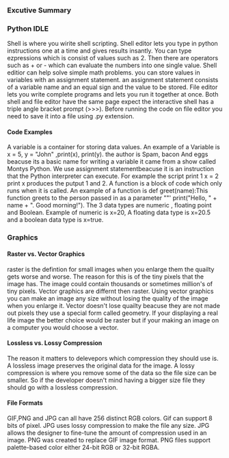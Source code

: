 ### Excutive Summary


### Python IDLE
Shell is where you wirite shell scripting. Shell editor lets you type in python instructions one at a time and gives results insantly. You can type ezpressions which is consist of values such as 2. Then there are operators such as + or - which can evaluate the numbers into one single value. Shell editior can help solve simple math problems. you can store values in variables with an assignment statement. an assignment statement consists of a variable name and an equal sign and the value to be stored. File editor lets you write complete programs and lets you run it together at once. Both shell and file editor have the same page expect the interactive shell has a triple angle bracket prompt (>>>). Before running the code on file editor you need to save it into a file using .py extension.
#### Code Examples
A variable is a container for storing data values. An example of a Variable is x = 5, y = "John" ,print(x), print(y). the author is Spam, bacon And eggs beacuse its a basic name for writing a variable it came from a show called Montys Python. We use assignment statementbeacuse it is an instruction that the Python interpreter can execute. For example the script print 1 x = 2 print x produces the putput 1 and 2. A function is a block of code which only runs when it is called. An example of a function is def greet(name):This function greets to the person passed in as a parameter ""'  print("Hello, " + name + ". Good morning!"). The 3 data types are numeric , floating point and Boolean. Example of numeric is x=20, A floating data type is x=20.5 and a boolean data type is x=true.
### Graphics

#### Raster vs. Vector Graphics
raster is the defintion for small images when you enlarge them the quailty gets worse and worse. The reason for this is of the tiny pixels that the image has. The image could contain thousands or sometimes million's of tiny pixels.  Vector graphics are differnt then raster. Using vector graphics you can make an image any size without losing the quality of the image when you enlarge it. Vector doesn't lose quailty beacuse they are not made out pixels they use a special form called geometry. If your displaying a real life image the better choice would be raster but if your making an image on a computer you would choose a vector.
#### Lossless vs. Lossy Compression
The reason it matters to delevepors which compression they should use is. A lossless image preserves the original data for the image. A lossy compression is where you remove some of the data so the file size can be smaller. So if the developer doesn't mind having a bigger size file they should go with a lossless compression.
#### File Formats 
GIF,PNG and JPG can all have 256 distinct RGB colors. Gif can support 8 bits of pixel. JPG uses lossy compression to make the file any size. JPG allows the designer to fine-tune the amount of compression used in an image. PNG was created to replace GIF image format. PNG files support palette-based color either 24-bit RGB or 32-bit RGBA.
